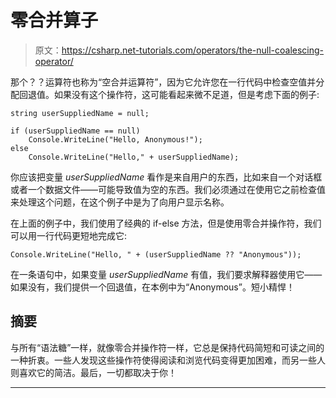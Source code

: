 # 零合并算子

> 原文：<https://csharp.net-tutorials.com/operators/the-null-coalescing-operator/>

那个？？运算符也称为“空合并运算符”，因为它允许您在一行代码中检查空值并分配回退值。如果没有这个操作符，这可能看起来微不足道，但是考虑下面的例子:

```
string userSuppliedName = null; 

if (userSuppliedName == null) 
    Console.WriteLine("Hello, Anonymous!"); 
else 
    Console.WriteLine("Hello," + userSuppliedName); 
```

你应该把变量 *userSuppliedName* 看作是来自用户的东西，比如来自一个对话框或者一个数据文件——可能导致值为空的东西。我们必须通过在使用它之前检查值来处理这个问题，在这个例子中是为了向用户显示名称。

在上面的例子中，我们使用了经典的 if-else 方法，但是使用零合并操作符，我们可以用一行代码更短地完成它:

```
Console.WriteLine("Hello, " + (userSuppliedName ?? "Anonymous")); 
```

在一条语句中，如果变量 *userSuppliedName* 有值，我们要求解释器使用它——如果没有，我们提供一个回退值，在本例中为“Anonymous”。短小精悍！

<input type="hidden" name="IL_IN_ARTICLE">

## 摘要

与所有“语法糖”一样，就像零合并操作符一样，它总是保持代码简短和可读之间的一种折衷。一些人发现这些操作符使得阅读和浏览代码变得更加困难，而另一些人则喜欢它的简洁。最后，一切都取决于你！

* * *